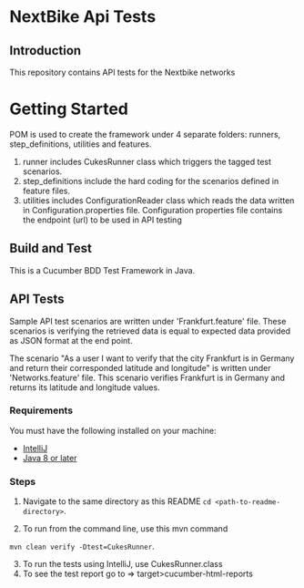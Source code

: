 # NextBike Api Tests

## Introduction
This repository contains API tests for the Nextbike networks

# Getting Started
POM is used to create the framework under 4 separate folders: runners, step_definitions, utilities and features.
1.	runner includes CukesRunner class which triggers the tagged test scenarios.
2.	step_definitions include the hard coding for the scenarios defined in feature files.
3.	utilities includes ConfigurationReader class which reads the data written in Configuration.properties file. 
    Configuration properties file contains the endpoint (url) to be used in API testing 

## Build and Test
This is a Cucumber BDD Test Framework in Java. 

## API Tests
Sample API test scenarios are written under 'Frankfurt.feature' file. 
These scenarios is verifying the retrieved data is equal to expected data provided as JSON format at the end point.

The scenario "As a user I want to verify that the city Frankfurt is in Germany and return their corresponded latitude and longitude"
is written under 'Networks.feature' file. This scenario verifies Frankfurt is in Germany and returns its latitude and longitude values. 

### Requirements
You must have the following installed on your machine:
- [IntelliJ](https://www.jetbrains.com/idea/)
- [Java 8 or later](https://www.java.com/en/download/)

### Steps
1. Navigate to the same directory as this README
`cd <path-to-readme-directory>`.

2. To run from the command line, use this mvn command

`mvn clean verify -Dtest=CukesRunner`.

3. To run the tests using IntelliJ, use CukesRunner.class
4. To see the test report go to => target>cucumber-html-reports
